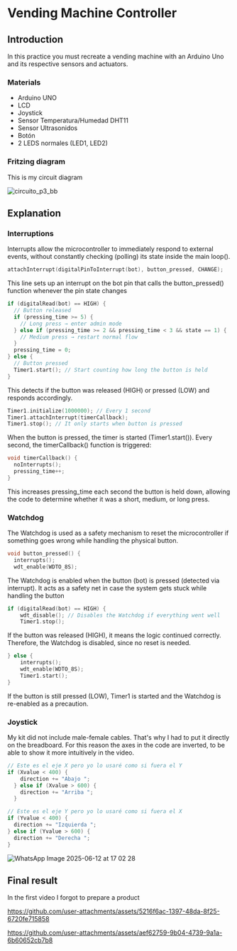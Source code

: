 # Vending Machine Controller

## Introduction

In this practice you must recreate a vending machine with an Arduino Uno and its respective sensors and actuators.

### Materials

- Arduino UNO
- LCD
- Joystick
- Sensor Temperatura/Humedad DHT11
- Sensor Ultrasonidos
- Botón
- 2 LEDS normales (LED1, LED2)

### Fritzing diagram

This is my circuit diagram

![circuito_p3_bb](https://github.com/user-attachments/assets/446b7d07-a40a-4f77-ba1c-e55b19301fd5)

## Explanation

### Interruptions

Interrupts allow the microcontroller to immediately respond to external events, without constantly checking (polling) its state inside the main loop().

```c
attachInterrupt(digitalPinToInterrupt(bot), button_pressed, CHANGE);
```
This line sets up an interrupt on the bot pin that calls the button_pressed() function whenever the pin state changes 


```c
if (digitalRead(bot) == HIGH) {
  // Button released
  if (pressing_time >= 5) {
    // Long press → enter admin mode
  } else if (pressing_time >= 2 && pressing_time < 3 && state == 1) {
    // Medium press → restart normal flow
  }
  pressing_time = 0;
} else {
  // Button pressed
  Timer1.start(); // Start counting how long the button is held
}
```
This detects if the button was released (HIGH) or pressed (LOW) and responds accordingly.

```c
Timer1.initialize(1000000); // Every 1 second
Timer1.attachInterrupt(timerCallback);
Timer1.stop(); // It only starts when button is pressed
```
When the button is pressed, the timer is started (Timer1.start()).
Every second, the timerCallback() function is triggered:

```c
void timerCallback() {
  noInterrupts();
  pressing_time++;
}
```
This increases pressing_time each second the button is held down, allowing the code to determine whether it was a short, medium, or long press.

### Watchdog

The Watchdog is used as a safety mechanism to reset the microcontroller if something goes wrong while handling the physical button. 
 
```c
void button_pressed() {
  interrupts();
  wdt_enable(WDTO_8S);
```
The Watchdog is enabled when the button (bot) is pressed (detected via interrupt).
It acts as a safety net in case the system gets stuck while handling the button

```c
if (digitalRead(bot) == HIGH) {
    wdt_disable(); // Disables the Watchdog if everything went well
    Timer1.stop();
```

If the button was released (HIGH), it means the logic continued correctly.
Therefore, the Watchdog is disabled, since no reset is needed.

```c
} else {
    interrupts();
    wdt_enable(WDTO_8S);
    Timer1.start();
}
```
If the button is still pressed (LOW), Timer1 is started and the Watchdog is re-enabled as a precaution.

### Joystick

My kit did not include male-female cables. That's why I had to put it directly on the breadboard. For this reason the axes in the code are inverted, to be able to show it more intuitively in the video.
```c
// Este es el eje X pero yo lo usaré como si fuera el Y
if (Xvalue < 400) {
    direction += "Abajo ";  
  } else if (Xvalue > 600) {
    direction += "Arriba ";  
  }

// Este es el eje Y pero yo lo usaré como si fuera el X
if (Yvalue < 400) {
  direction += "Izquierda ";  
} else if (Yvalue > 600) {
  direction += "Derecha "; 
}
```

![WhatsApp Image 2025-06-12 at 17 02 28](https://github.com/user-attachments/assets/c4a7989f-8dbc-4c2f-b275-363c0427c1e6)


## Final result

In the first video I forgot to prepare a product

https://github.com/user-attachments/assets/5216f6ac-1397-48da-8f25-6720fe715858


https://github.com/user-attachments/assets/aef62759-9b04-4739-9a1a-6b60652cb7b8


